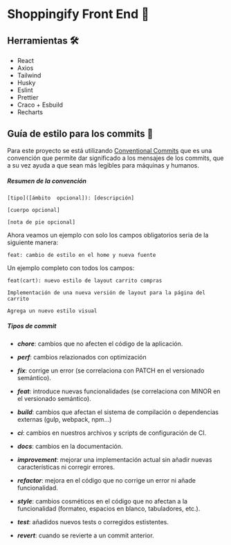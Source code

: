 # Shoppingify Front End 🛒

## Herramientas 🛠️

- React
- Axios
- Tailwind
- Husky
- Eslint
- Prettier
- Craco + Esbuild
- Recharts

## Guía de estilo para los commits 📝

Para este proyecto se está utilizando [Conventional Commits](https://www.conventionalcommits.org/en/v1.0.0/) que es una convención que permite dar significado a los mensajes de los commits, que a su vez ayuda a que sean más legibles para máquinas y humanos.

##### Resumen de la convención

```
[tipo]([ámbito  opcional]): [descripción]

[cuerpo opcional]

[nota de pie opcional]
```

Ahora veamos un ejemplo con solo los campos obligatorios seria de la siguiente manera:

`feat: cambio de estilo en el home y nueva fuente`

Un ejemplo completo con todos los campos:

```
feat(cart): nuevo estilo de layout carrito compras

Implementación de una nueva versión de layout para la página del carrito

Agrega un nuevo estilo visual
```

##### Tipos de commit

- **_chore_**: cambios que no afecten el código de la aplicación.

- **_perf_**: cambios relazionados con optimización

- **_fix_**: corrige un error (se correlaciona con PATCH en el versionado semántico).

- **_feat_**: introduce nuevas funcionalidades (se correlaciona con MINOR en el versionado semántico).

- **_build_**: cambios que afectan el sistema de compilación o dependencias externas (gulp, webpack, npm...)

- **_ci_**: cambios en nuestros archivos y scripts de configuración de CI.

- **_docs_**: cambios en la documentación.

- **_improvement_**: mejorar una implementación actual sin añadir nuevas características ni corregir errores.

- **_refactor_**: mejora en el código que no corrige un error ni añade funcionalidad.

- **_style_**: cambios cosméticos en el código que no afectan a la funcionalidad (formateo, espacios en blanco, tabuladores, etc.).

- **_test_**: añadidos nuevos tests o corregidos estistentes.

- **_revert_**: cuando se revierte a un commit anterior.
